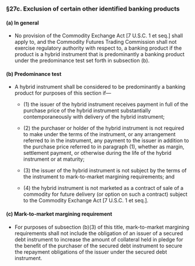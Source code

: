 ### §27c. Exclusion of certain other identified banking products
#### (a) In general
* No provision of the Commodity Exchange Act [7 U.S.C. 1 et seq.] shall apply to, and the Commodity Futures Trading Commission shall not exercise regulatory authority with respect to, a banking product if the product is a hybrid instrument that is predominantly a banking product under the predominance test set forth in subsection (b).

#### (b) Predominance test
* A hybrid instrument shall be considered to be predominantly a banking product for purposes of this section if—

  * (1) the issuer of the hybrid instrument receives payment in full of the purchase price of the hybrid instrument substantially contemporaneously with delivery of the hybrid instrument;

  * (2) the purchaser or holder of the hybrid instrument is not required to make under the terms of the instrument, or any arrangement referred to in the instrument, any payment to the issuer in addition to the purchase price referred to in paragraph (1), whether as margin, settlement payment, or otherwise during the life of the hybrid instrument or at maturity;

  * (3) the issuer of the hybrid instrument is not subject by the terms of the instrument to mark-to-market margining requirements; and

  * (4) the hybrid instrument is not marketed as a contract of sale of a commodity for future delivery (or option on such a contract) subject to the Commodity Exchange Act [7 U.S.C. 1 et seq.].

#### (c) Mark-to-market margining requirement
* For purposes of subsection (b)(3) of this title, mark-to-market margining requirements shall not include the obligation of an issuer of a secured debt instrument to increase the amount of collateral held in pledge for the benefit of the purchaser of the secured debt instrument to secure the repayment obligations of the issuer under the secured debt instrument.